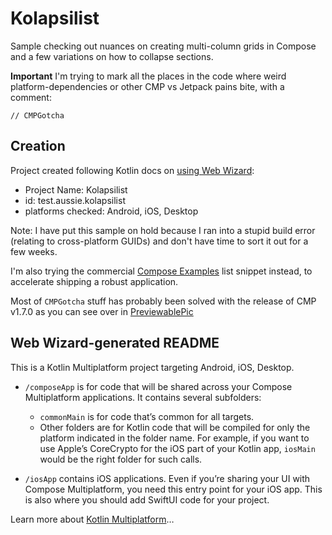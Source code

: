 # Kolapsilist

Sample checking out nuances on creating multi-column grids in Compose and a few variations on how to collapse sections.

**Important** I'm trying to mark all the places in the code where weird platform-dependencies or other CMP vs Jetpack pains bite, with a comment:

`// CMPGotcha`

## Creation
Project created following Kotlin docs on [using Web Wizard][k1]:
- Project Name: Kolapsilist
- id: test.aussie.kolapsilist
- platforms checked: Android, iOS, Desktop

[k1]: https://www.jetbrains.com/help/kotlin-multiplatform-dev/compose-multiplatform-create-first-app.html#create-a-project-using-the-wizard

Note: I have put this sample on hold because I ran into a stupid build error (relating to cross-platform GUIDs) and don't have time to sort it out for a few weeks.

I'm also trying the commercial [Compose Examples](https://composeexamples.com/components/application-ui/components/expandablelists) list snippet instead, to accelerate shipping a robust application.

Most of `CMPGotcha` stuff has probably been solved with the release of CMP v1.7.0 as you can see over in [PreviewablePic](../PreviewablePic/README.md) 

## Web Wizard-generated README
This is a Kotlin Multiplatform project targeting Android, iOS, Desktop.

* `/composeApp` is for code that will be shared across your Compose Multiplatform applications.
  It contains several subfolders:
  - `commonMain` is for code that’s common for all targets.
  - Other folders are for Kotlin code that will be compiled for only the platform indicated in the folder name.
    For example, if you want to use Apple’s CoreCrypto for the iOS part of your Kotlin app,
    `iosMain` would be the right folder for such calls.

* `/iosApp` contains iOS applications. Even if you’re sharing your UI with Compose Multiplatform, 
  you need this entry point for your iOS app. This is also where you should add SwiftUI code for your project.


Learn more about [Kotlin Multiplatform](https://www.jetbrains.com/help/kotlin-multiplatform-dev/get-started.html)…